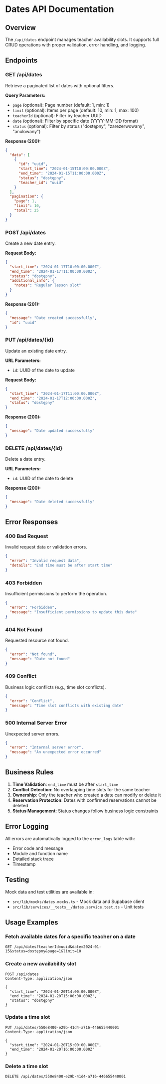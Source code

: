 # Dates API Documentation

## Overview
The `/api/dates` endpoint manages teacher availability slots. It supports full CRUD operations with proper validation, error handling, and logging.

## Endpoints

### GET /api/dates
Retrieve a paginated list of dates with optional filters.

**Query Parameters:**
- `page` (optional): Page number (default: 1, min: 1)
- `limit` (optional): Items per page (default: 10, min: 1, max: 100)
- `teacherId` (optional): Filter by teacher UUID
- `date` (optional): Filter by specific date (YYYY-MM-DD format)
- `status` (optional): Filter by status ("dostępny", "zarezerwowany", "anulowany")

**Response (200):**
```json
{
  "data": [
    {
      "id": "uuid",
      "start_time": "2024-01-15T10:00:00.000Z",
      "end_time": "2024-01-15T11:00:00.000Z",
      "status": "dostępny",
      "teacher_id": "uuid"
    }
  ],
  "pagination": {
    "page": 1,
    "limit": 10,
    "total": 25
  }
}
```

### POST /api/dates
Create a new date entry.

**Request Body:**
```json
{
  "start_time": "2024-01-17T10:00:00.000Z",
  "end_time": "2024-01-17T11:00:00.000Z",
  "status": "dostępny",
  "additional_info": {
    "notes": "Regular lesson slot"
  }
}
```

**Response (201):**
```json
{
  "message": "Date created successfully",
  "id": "uuid"
}
```

### PUT /api/dates/{id}
Update an existing date entry.

**URL Parameters:**
- `id`: UUID of the date to update

**Request Body:**
```json
{
  "start_time": "2024-01-17T11:00:00.000Z",
  "end_time": "2024-01-17T12:00:00.000Z",
  "status": "dostępny"
}
```

**Response (200):**
```json
{
  "message": "Date updated successfully"
}
```

### DELETE /api/dates/{id}
Delete a date entry.

**URL Parameters:**
- `id`: UUID of the date to delete

**Response (200):**
```json
{
  "message": "Date deleted successfully"
}
```

## Error Responses

### 400 Bad Request
Invalid request data or validation errors.
```json
{
  "error": "Invalid request data",
  "details": "End time must be after start time"
}
```

### 403 Forbidden
Insufficient permissions to perform the operation.
```json
{
  "error": "Forbidden",
  "message": "Insufficient permissions to update this date"
}
```

### 404 Not Found
Requested resource not found.
```json
{
  "error": "Not found",
  "message": "Date not found"
}
```

### 409 Conflict
Business logic conflicts (e.g., time slot conflicts).
```json
{
  "error": "Conflict",
  "message": "Time slot conflicts with existing date"
}
```

### 500 Internal Server Error
Unexpected server errors.
```json
{
  "error": "Internal server error",
  "message": "An unexpected error occurred"
}
```

## Business Rules

1. **Time Validation**: `end_time` must be after `start_time`
2. **Conflict Detection**: No overlapping time slots for the same teacher
3. **Ownership**: Only the teacher who created a date can modify or delete it
4. **Reservation Protection**: Dates with confirmed reservations cannot be deleted
5. **Status Management**: Status changes follow business logic constraints

## Error Logging

All errors are automatically logged to the `error_logs` table with:
- Error code and message
- Module and function name
- Detailed stack trace
- Timestamp

## Testing

Mock data and test utilities are available in:
- `src/lib/mocks/dates.mocks.ts` - Mock data and Supabase client
- `src/lib/services/__tests__/dates.service.test.ts` - Unit tests

## Usage Examples

### Fetch available dates for a specific teacher on a date
```
GET /api/dates?teacherId=uuid&date=2024-01-15&status=dostępny&page=1&limit=10
```

### Create a new availability slot
```
POST /api/dates
Content-Type: application/json

{
  "start_time": "2024-01-20T14:00:00.000Z",
  "end_time": "2024-01-20T15:00:00.000Z",
  "status": "dostępny"
}
```

### Update a time slot
```
PUT /api/dates/550e8400-e29b-41d4-a716-446655440001
Content-Type: application/json

{
  "start_time": "2024-01-20T15:00:00.000Z",
  "end_time": "2024-01-20T16:00:00.000Z"
}
```

### Delete a time slot
```
DELETE /api/dates/550e8400-e29b-41d4-a716-446655440001
```
